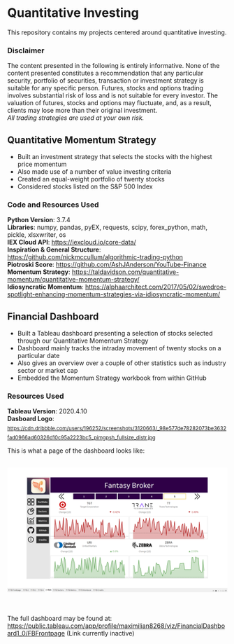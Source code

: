 # Quantitative Investing
This repository contains my projects centered around quantitative investing.

### Disclaimer 
The content presented in the following is entirely informative. None of the content presented constitutes a recommendation that any particular security, portfolio of securities, transaction or investment strategy is suitable for any specific person. Futures, stocks and options trading involves substantial risk of loss and is not suitable for every investor. The valuation of futures, stocks and options may fluctuate, and, as a result, clients may lose more than their original investment. \
_All trading strategies are used at your own risk._

## Quantitative Momentum Strategy
- Built an investment strategy that selects the stocks with the highest price momentum
- Also made use of a number of value investing criteria
- Created an equal-weight portfolio of twenty stocks
- Considered stocks listed on the S&P 500 Index

### Code and Resources Used
__Python Version__: 3.7.4 \
__Libraries__: numpy, pandas, pyEX, requests, scipy, forex_python, math, pickle, xlsxwriter, os \
__IEX Cloud API__: https://iexcloud.io/core-data/ \
__Inspiration & General Structure__: https://github.com/nickmccullum/algorithmic-trading-python \
__Piotroski Score__: https://github.com/AshJAnderson/YouTube-Finance \
__Momentum Strategy__: https://taldavidson.com/quantitative-momentum/quantitative-momentum-strategy/ \
__Idiosyncratic Momentum__: https://alphaarchitect.com/2017/05/02/swedroe-spotlight-enhancing-momentum-strategies-via-idiosyncratic-momentum/ 

## Financial Dashboard
- Built a Tableau dashboard presenting a selection of stocks selected through our Quantitative Momentum Strategy
- Dashboard mainly tracks the intraday movement of twenty stocks on a particular date
- Also gives an overview over a couple of other statistics such as industry sector or market cap
- Embedded the Momentum Strategy workbook from within GitHub

### Resources Used
__Tableau Version__: 2020.4.10 \
__Dasboard Logo__: <sub> https://cdn.dribbble.com/users/196252/screenshots/3120663/_98e577de78282073be3632fad0966ad60326d10c95a2223bc5_pimgpsh_fullsize_distr.jpg </sub>

This is what a page of the dashboard looks like: <br/> <br/>

![Screenshot](https://github.com/MaximilianGoepfert/Quantitative_Investing/blob/main/FD_Screenshot.png)

<br/> <br/>
The full dashboard may be found at: https://public.tableau.com/app/profile/maximilian8268/viz/FinancialDashboard1_0/FBFrontpage
(Link currently inactive)
